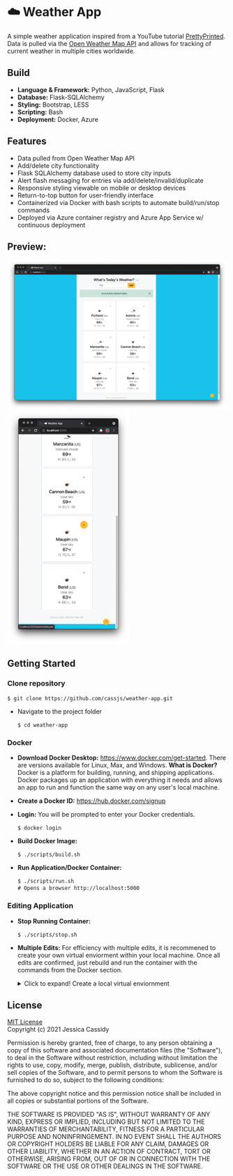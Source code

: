 # **☁️ Weather App**

A simple weather application inspired from a YouTube tutorial [PrettyPrinted](https://www.youtube.com/watch?v=lWA0GgUN8kg). Data is pulled via the [Open Weather Map API](https://openweathermap.org/api) and allows for tracking of current weather in multiple cities worldwide.

## **Build**
- **Language & Framework:** Python, JavaScript, Flask
- **Database:** Flask-SQLAlchemy
- **Styling:** Bootstrap, LESS
- **Scripting:** Bash
- **Deployment:** Docker, Azure 

## **Features**
- Data pulled from Open Weather Map API 
- Add/delete city functionality
- Flask SQLAlchemy database used to store city inputs
- Alert flash messaging for entries via add/delete/invalid/duplicate
- Responsive styling viewable on mobile or desktop devices
- Return-to-top button for user-friendly interface
- Containerized via Docker with bash scripts to automate build/run/stop commands
- Deployed via Azure container registry and Azure App Service w/ continuous deployment

## **Preview:**
<img src="static/weatherapp-demo1.png" width="680px" target="_blank"><img src="static/weatherapp-demo2.png" width="280px" target="_blank">

## **Getting Started**

### **Clone repository**

    $ git clone https://github.com/cassjs/weather-app.git

* Navigate to the project folder

      $ cd weather-app
      
### **Docker**

* **Download Docker Desktop:** https://www.docker.com/get-started. There are versions available for Linux, Max, and Windows. **What is Docker?** Docker is a platform for building, running, and shipping applications. Docker packages up an application with everything it needs and allows an app to run and function the same way on any user's local machine.

* **Create a Docker ID:** https://hub.docker.com/signup

* **Login:** You will be prompted to enter your Docker credentials.
      
      $ docker login
      
* **Build Docker Image:** 
      
      $ ./scripts/build.sh
      
* **Run Application/Docker Container:**
      
      $ ./scripts/run.sh
      # Opens a browser http://localhost:5000

### **Editing Application**
* **Stop Running Container:** 

      $ ./scripts/stop.sh  
      
* **Multiple Edits:** For efficiency with multiple edits, it is recommened to create your own virtual enviorment within your local machine. Once all edits are confirmed, just rebuild and run the container with the commands from the Docker section. 

	<details>
		<summary>Click to expand! Create a local virtual enviornment</summary>

	* Create a new virtual environment

	      #conda
	      $ conda create -n myenv python=3.8

		or

	      #venv
	      $ python -m venv myenv

	### **Activate virtual environment**

	* Activate your new virtual environment

	      #conda
	      $ conda activate myenv

		or

	      #venv (Windows)
	      $ myenv/Scripts/activate    

		or

	      #venv (Mac / Unix / WSL)
	      $ source myenv/bin/activate

	### **Install requirements.txt**

	* Install the required packages

	      $ pip install -r requirements.txt

	### **FLASK_ENV Variable**

	* Set the flask environment

	      #Windows
	      $ set FLASK_ENV=app.py

		or

	      #Mac / Unix / WSL
	      $ export FLASK_ENV=app.py


	### **Run application**

	* Run the app using Flask

	      $ flask run

	</details>

## **License**

[MIT License](https://opensource.org/licenses/MIT)\
Copyright (c) 2021 Jessica Cassidy

Permission is hereby granted, free of charge, to any person obtaining a copy of this software and associated documentation files (the "Software"), to deal in the Software without restriction, including without limitation the rights to use, copy, modify, merge, publish, distribute, sublicense, and/or sell copies of the Software, and to permit persons to whom the Software is furnished to do so, subject to the following conditions:

The above copyright notice and this permission notice shall be included in all copies or substantial portions of the Software.

THE SOFTWARE IS PROVIDED "AS IS", WITHOUT WARRANTY OF ANY KIND, EXPRESS OR IMPLIED, INCLUDING BUT NOT LIMITED TO THE WARRANTIES OF MERCHANTABILITY, FITNESS FOR A PARTICULAR PURPOSE AND NONINFRINGEMENT. IN NO EVENT SHALL THE AUTHORS OR COPYRIGHT HOLDERS BE LIABLE FOR ANY CLAIM, DAMAGES OR OTHER LIABILITY, WHETHER IN AN ACTION OF CONTRACT, TORT OR OTHERWISE, ARISING FROM, OUT OF OR IN CONNECTION WITH THE SOFTWARE OR THE USE OR OTHER DEALINGS IN THE SOFTWARE.
